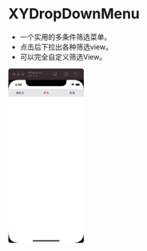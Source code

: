 # XYDropDownMenu
- 一个实用的多条件筛选菜单。
- 点击后下拉出各种筛选view。
- 可以完全自定义筛选View。

<img src="https://github.com/iOSyan/XYDropDownMenu/blob/main/preview.gif?raw=true" width=30%>
